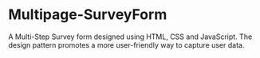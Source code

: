 # Multipage-SurveyForm
A Multi-Step Survey form designed using HTML, CSS and JavaScript. The design pattern promotes a more user-friendly way to capture user data.
